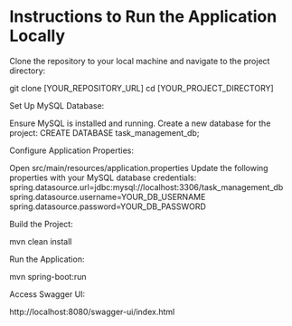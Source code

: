 # Instructions to Run the Application Locally

Clone the repository to your local machine and navigate to the project directory:

git clone [YOUR_REPOSITORY_URL]
cd [YOUR_PROJECT_DIRECTORY]

Set Up MySQL Database:

Ensure MySQL is installed and running.
Create a new database for the project:
CREATE DATABASE task_management_db;

Configure Application Properties:

Open src/main/resources/application.properties
Update the following properties with your MySQL database credentials:
spring.datasource.url=jdbc:mysql://localhost:3306/task_management_db
spring.datasource.username=YOUR_DB_USERNAME
spring.datasource.password=YOUR_DB_PASSWORD

Build the Project:

mvn clean install

Run the Application:

mvn spring-boot:run

Access Swagger UI:

http://localhost:8080/swagger-ui/index.html


